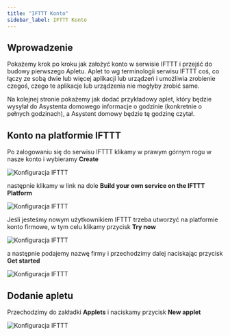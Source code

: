 ```yaml
---
title: "IFTTT Konto"
sidebar_label: IFTTT Konto
---
```



## Wprowadzenie

Pokażemy krok po kroku jak założyć konto w serwisie IFTTT i przejść do budowy pierwszego Apletu. Aplet to wg terminologii serwisu IFTTT coś, co łączy ze sobą dwie lub więcej aplikacji lub urządzeń i umożliwia zrobienie czegoś, czego te aplikacje lub urządzenia nie mogłyby zrobić same.

Na kolejnej stronie pokażemy jak dodać przykładowy aplet, który będzie wysyłał do Asystenta domowego informacje o godzinie (konkretnie o pełnych godzinach), a Asystent domowy będzie tę godzinę czytał.

## Konto na platformie IFTTT

Po zalogowaniu się do serwisu IFTTT klikamy w prawym górnym rogu w nasze konto i wybieramy **Create**

![Konfiguracja IFTTT](/img/en/frontend/example_ifttt_4.png)

następnie klikamy w link na dole **Build your own service on the IFTTT Platform**

![Konfiguracja IFTTT](/img/en/frontend/example_ifttt_5.png)

Jeśli jesteśmy nowym użytkownikiem IFTTT trzeba utworzyć na platformie konto firmowe, w tym celu klikamy przycisk **Try now**

![Konfiguracja IFTTT](/img/en/frontend/example_ifttt_6.png)

a następnie podajemy nazwę firmy i przechodzimy dalej naciskając przycisk **Get started**

![Konfiguracja IFTTT](/img/en/frontend/example_ifttt_7.png)

## Dodanie apletu

Przechodzimy do zakładki **Applets** i naciskamy przycisk **New applet**

![Konfiguracja IFTTT](/img/en/frontend/example_ifttt_9.png)
